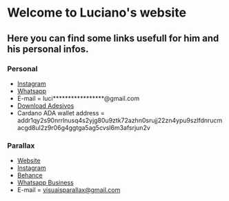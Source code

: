 # Welcome to Luciano's website

## Here you can find some links usefull for him and his personal infos.


### Personal

- [Instagram](www.instagram.com/lucianous.png)
- [Whatsapp](https://api.whatsapp.com/send?phone=5592993518009)
- E-mail = luci*****************@gmail.com
- [Download Adesivos](https://mega.nz/file/m14UHKDS#YHMW5OyV0FglGoCYesXGxmvxF_q6pboR5Vh1wO6uSV0)
- Cardano ADA wallet address = addr1qy2s90nrrlnusq4s2yjg80u9ztk72azhn0srujj22zn4ypu9szlfdnrucmacgd8ul2z9r06g4ggtga5ag5cvsl6m3afsrjun2v

### Parallax
- [Website](www.parallax.art.br)
- [Instagram](www.instagram.com/parallax.arts)
- [Behance](www.behance.net/parallaxart)
- [Whatsapp Business](https://api.whatsapp.com/send?phone=5592991935886)
- E-mail = visuaisparallax@gmail.com
